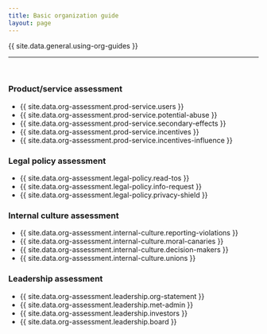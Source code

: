 ```yaml
---
title: Basic organization guide
layout: page
---
```


{{ site.data.general.using-org-guides }}

<hr />
<br />

### Product/service assessment

* {{ site.data.org-assessment.prod-service.users }}
* {{ site.data.org-assessment.prod-service.potential-abuse }}
* {{ site.data.org-assessment.prod-service.secondary-effects }}
* {{ site.data.org-assessment.prod-service.incentives }}
* {{ site.data.org-assessment.prod-service.incentives-influence }}

### Legal policy assessment

* {{ site.data.org-assessment.legal-policy.read-tos }}
* {{ site.data.org-assessment.legal-policy.info-request }}
* {{ site.data.org-assessment.legal-policy.privacy-shield }}

### Internal culture assessment

* {{ site.data.org-assessment.internal-culture.reporting-violations }}
* {{ site.data.org-assessment.internal-culture.moral-canaries }}
* {{ site.data.org-assessment.internal-culture.decision-makers }}
* {{ site.data.org-assessment.internal-culture.unions }}

### Leadership assessment

* {{ site.data.org-assessment.leadership.org-statement }}
* {{ site.data.org-assessment.leadership.met-admin }}
* {{ site.data.org-assessment.leadership.investors }}
* {{ site.data.org-assessment.leadership.board }}
